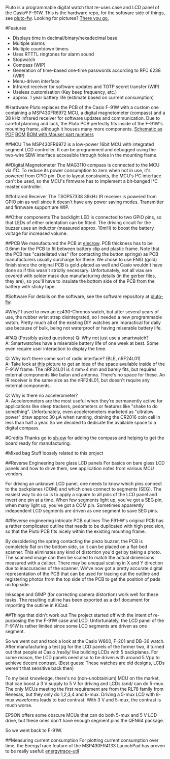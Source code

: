 Pluto is a programmable digital watch that re-uses case and LCD 
panel of the Casio® F-91W.  This is the hardware repo, for the 
software side of things, see [pluto-fw](https://github.com/carrotIndustries/pluto-fw).
Looking for pictures? [There you go.](photos/)

#Features
- Displays time in decimal/binary/hexadecimal base
- Multiple alarms
- Multiple countdown timers
- Uses RTTTL ringtones for alarm sound
- Stopwatch
- Compass (WIP)
- Generation of time-based one-time passwords according to RFC 6238 (WIP)
- Menu-driven interface
- Infrared receiver for software updates and TOTP secret transfer (WIP)
- Useless customisation (Key beep frequency, etc.)
- approx. 1 year battery life (estimate based on current consumption)


#Hardware
Pluto replaces the PCB of the Casio F-91W with a custom one containing 
a MSP430FR6972 MCU, a digital magnetometer (compass) and a 38 kHz 
infrared receiver for software updates and communication. Due to 
careful planning and luck, the Pluto PCB perfectly fits inside of the 
F-91W's mounting frame, although it houses many more components.
[Schematic as PDF](f-91w.pdf) [BOM](f-91w.bom)
[BOM with Mouser part numbers](bom_mouser.txt)

##MCU
The MSP430FR6972 is a low-power 16bit MCU with integrated segment LCD 
controller. It can be programmed and debugged using the two-wire 
SBW interface accessible through holes in the mounting frame. 

##Digital Magnetometer
The MAG3110 compass is connected to the MCU via I²C. To reduce its power 
consumption to zero when not in use, it's powered from GPIO pin. Due to 
layout constraints, the MCU's I²C interface can't be used, so the 
MCU's firmware has to implement a bit-banged I²C master controller.

##Infrared Receiver
The TSOP57338 38kHz IR receiver is powered from GPIO pin as well since 
it doesn't have any power saving modes. Transmitter and firmware 
support are WIP.

##Other components
The backlight LED is connected to two GPIO pins, so that LEDs of either 
orientation can be fitted.
The driving circuit for the buzzer uses an inductor (measured approx. 
10mH) to boost the battery voltage for increased volume.

##PCB
We manufactured the PCB at [elecrow](http://www.elecrow.com). PCB 
thickness has to be 0.6mm for the PCB to fit between battery clip and plastic 
frame. Note that the PCB has "castellated vias" (for contacting the 
button springs) as PCB manufacturers usually surcharge for these. We 
chose to use ENIG (gold) finish since the original PCB is gold-plated 
as well and Casio wouldn't have done so if this wasn't strictly 
necessary. Unfortunately, not all vias are covered with solder mask due 
manufacturing details (in the gerber files, they are), so you'll have 
to insulate the bottom side of the PCB from the battery with sticky 
tape.


#Software
For details on the software, see the software repository at 
[pluto-fw](https://github.com/carrotIndustries/pluto-fw).

#Why?
I used to own an ez430-Chronos watch, but after several years of use, 
the rubber wrist strap disintegrated, so I needed a new programmable watch. 
Pretty much all of the existing DIY watches are impractical for daily 
use because of bulk, being not waterproof or having miserable battery 
life. 

#PAQ (Possibly asked questions)
Q: Why not just use a smartwatch?  
A: Smartwatches have a miserable battery life of one week at best. Some 
even require user interaction to display the time.

Q: Why isn't there some sort of radio interface? (BLE, nRF24L01)  
A: Take look at [this](photos#perfect-fit) picture to get an idea of the space available 
inside of the F-91W frame. The nRF24L01 is 4 mm×4 mm and barely fits, but 
requires external components like balun and antenna. There's no space 
for these. An IR receiver is the same size as the nRF24L01, but doesn't 
require any external components.

Q: Why is there no accelerometer?  
A: Accelerometers are the most useful when they're permanently active 
for applications like sleep trackers, pedometers or features like 
"shake to do something". Unfortunately, even accelerometers marketed as
"ultralow power" draw approx 30 µA when running, draining the CR2016
coin cell in less than half a year.  So we decided to dedicate the 
available space to a digital compass.

#Credits
Thanks go to [sh-ow](https://github.com/sh-ow) for adding the compass 
and helping to get the board ready for manufacturing.

#Mixed bag
Stuff loosely related to this project

##Reverse Engineering bare glass LCD panels
For basics on bare glass LCD panels and how to drive them,
see application notes from various MCU vendors.

For driving an unknown LCD panel, one needs to know which 
pins connect to the backplanes (COM) and which ones connect to segments 
(SEG). The easiest way to do so is to apply a square to all pins of the 
LCD panel and invert one pin at a time. When few segments light up, 
you've got a SEG pin, when many light up, you've got a COM pin. 
Sometimes apparently independent LCD segments are driven as one segment 
to save SEG pins. 


##Reverse engineering intricate PCB outlines
The F91-W's original PCB has a rather complicated outline that needs to 
be duplicated with high precision, so that the Pluto PCB fits nicely 
within the existing mounting frame.

By desoldering the spring contacting the piezo buzzer, the PCB is 
completely flat on the bottom side, so it can be placed on a flat-bed 
scanner. This eliminates any kind of distortion you'd get by taking a 
photo. The scanned image can then be scaled to match the actual 
dimensions measured with a caliper. There may be unequal scaling in X 
and Y direction due to inaccuracies of the scanner. We've now got a 
pretty accurate digital representation of the PCB that can be used for 
tracing out the outline and registering photos from the top side of 
the PCB to get the position of pads on top side.

Inkscape and GIMP (for correcting camera distortion) work well for 
these tasks. The resulting outline has been exported as a dxf document 
for importing the outline in KiCad.

##Things that didn't work out
The project started off with the intent of re-purposing the the F-91W 
case and LCD. Unfortunately, the LCD panel of the F-91W is rather 
limited since some LCD segments are driven as one segment.

So we went out and took a look at the Casio W800, F-201 and DB-36 
watch. After manufacturing a test jig for the LCD panels of the former 
two, it turned out that people at Casio /really/ like building LCDs 
with 5 backplanes. For some reason, the LCD panels need also to be driven 
with around 5 Vpp to achieve decent contrast. (Best guess: These 
watches are old designs, LCDs weren't that sensitive back then)

To my best knowledge, there's no (non-unobtainium) MCU on the market, 
that can boost a 3 V supply to 5 V for driving and LCDs /and/ can do 
5-mux. The only MCUs meeting the first requirement are from the RL78 
family from Renesas, but they only do 1,2,3,4 and 8-mux. Driving a 5-mux LCD 
with 8-mux waveforms leads to bad contrast. With 3 V and 5-mux, the contrast is 
much worse.

EPSON offers some obscure MCUs that can do both 5-mux and 
5 V LCD drive, but these ones don't have enough segment pins the QFN64 
package.

So we went back to F-91W.

##Measuring current consumption
For plotting current consumption over time, the EnergyTrace feature of 
the MSP430FR4133 LaunchPad has proven to be really useful: 
[energytrace-util](https://github.com/carrotIndustries/energytrace-util)


